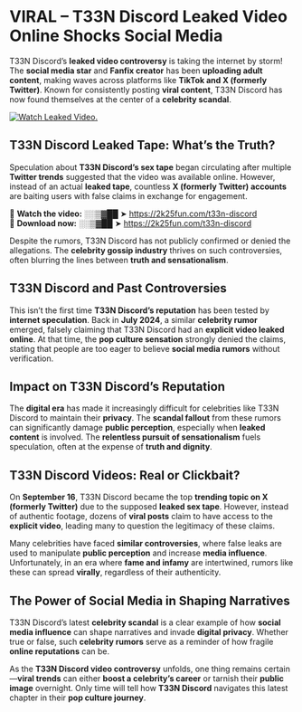 # VIRAL – T33N Discord Leaked Video Online Shocks Social Media 

T33N Discord’s **leaked video controversy** is taking the internet by storm! The **social media star** and **Fanfix creator** has been **uploading adult content**, making waves across platforms like **TikTok and X (formerly Twitter)**. Known for consistently posting **viral content**, T33N Discord has now found themselves at the center of a **celebrity scandal**.  

[![Watch Leaked Video.](https://miro.medium.com/v2/resize:fit:828/format:webp/1*cilzJN44JGOrTw9NJCrNHA.gif "Watch Leaked Video")](https://2k25fun.com/t33n-discord)

## **T33N Discord Leaked Tape: What’s the Truth?**  
Speculation about **T33N Discord’s sex tape** began circulating after multiple **Twitter trends** suggested that the video was available online. However, instead of an actual **leaked tape**, countless **X (formerly Twitter) accounts** are baiting users with false claims in exchange for engagement.  

🔹 **Watch the video:** ░░▒▓██ ➤ https://2k25fun.com/t33n-discord  
🔹 **Download now:** ░░▒▓██ ➤ https://2k25fun.com/t33n-discord  

Despite the rumors, T33N Discord has not publicly confirmed or denied the allegations. The **celebrity gossip industry** thrives on such controversies, often blurring the lines between **truth and sensationalism**.  

## **T33N Discord and Past Controversies**  
This isn’t the first time **T33N Discord’s reputation** has been tested by **internet speculation**. Back in **July 2024**, a similar **celebrity rumor** emerged, falsely claiming that T33N Discord had an **explicit video leaked online**. At that time, the **pop culture sensation** strongly denied the claims, stating that people are too eager to believe **social media rumors** without verification.  

## **Impact on T33N Discord’s Reputation**  
The **digital era** has made it increasingly difficult for celebrities like T33N Discord to maintain their **privacy**. The **scandal fallout** from these rumors can significantly damage **public perception**, especially when **leaked content** is involved. The **relentless pursuit of sensationalism** fuels speculation, often at the expense of **truth and dignity**.  

## **T33N Discord Videos: Real or Clickbait?**  
On **September 16**, T33N Discord became the top **trending topic on X (formerly Twitter)** due to the supposed **leaked sex tape**. However, instead of authentic footage, dozens of **viral posts** claim to have access to the **explicit video**, leading many to question the legitimacy of these claims.  

Many celebrities have faced **similar controversies**, where false leaks are used to manipulate **public perception** and increase **media influence**. Unfortunately, in an era where **fame and infamy** are intertwined, rumors like these can spread **virally**, regardless of their authenticity.  

## **The Power of Social Media in Shaping Narratives**  
T33N Discord’s latest **celebrity scandal** is a clear example of how **social media influence** can shape narratives and invade **digital privacy**. Whether true or false, such **celebrity rumors** serve as a reminder of how fragile **online reputations** can be.  

As the **T33N Discord video controversy** unfolds, one thing remains certain—**viral trends** can either **boost a celebrity’s career** or tarnish their **public image** overnight. Only time will tell how **T33N Discord** navigates this latest chapter in their **pop culture journey**. 